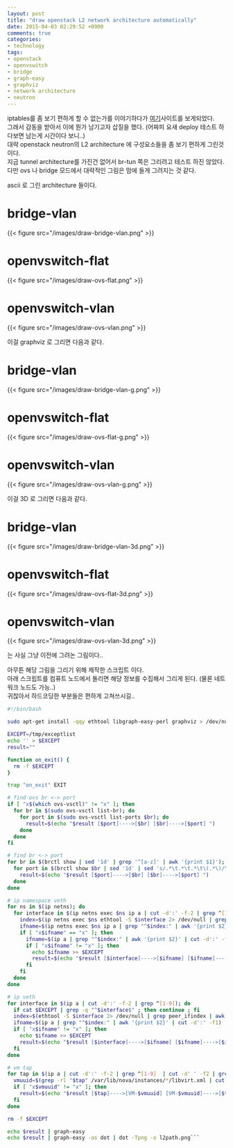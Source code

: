```yaml
---
layout: post
title: "draw openstack L2 network architecture automatically"
date: 2015-04-03 02:29:52 +0900
comments: true
categories:
- technology
tags:
- openstack
- openvswitch
- bridge
- graph-easy
- graphviz
- network architecture
- neutron
---
```


iptables를 좀 보기 편하게 할 수 없는가를 이야기하다가 [여기](http://atoato88.hatenablog.com/entry/2014/01/25/133852)사이트를 보게되었다.   
그래서 감동을 받아서 이에 뭔가 남기고자 삽질을 했다. (어짜피 요새 deploy 테스트 하다보면 남는게 시간이다 보니..)   
대략 openstack neutron의 L2 architecture 에 구성요소들을 좀 보기 편하게 그린것이다.   
지금 tunnel architecture를 가진건 없어서 br-tun 쪽은 그리려고 테스트 하진 않았다. 다만 ovs 나 bridge 모드에서 대략적인 그림은 맘에 들게 그려지는 것 같다.   

ascii 로 그린 architecture 들이다.

# bridge-vlan
{{< figure src="/images/draw-bridge-vlan.png" >}}

# openvswitch-flat
{{< figure src="/images/draw-ovs-flat.png" >}}

# openvswitch-vlan
{{< figure src="/images/draw-ovs-vlan.png" >}}

이걸 graphviz 로 그리면 다음과 같다.

# bridge-vlan
{{< figure src="/images/draw-bridge-vlan-g.png" >}}

# openvswitch-flat
{{< figure src="/images/draw-ovs-flat-g.png" >}}

# openvswitch-vlan
{{< figure src="/images/draw-ovs-vlan-g.png" >}}

이걸 3D 로 그리면 다음과 같다.

# bridge-vlan
{{< figure src="/images/draw-bridge-vlan-3d.png" >}}

# openvswitch-flat
{{< figure src="/images/draw-ovs-flat-3d.png" >}}

# openvswitch-vlan
{{< figure src="/images/draw-ovs-vlan-3d.png" >}}

는 사실 그냥 이전에 그려논 그림이다..

아무튼 해당 그림을 그리기 위해 제작한 스크립트 이다.   
아래 스크립트를 컴퓨트 노드에서 돌리면 해당 정보를 수집해서 그리게 된다. (물론 네트워크 노드도 가능..)   
귀찮아서 하드코딩한 부분들은 편하게 고쳐쓰시길..

```bash
#!/bin/bash

sudo apt-get install -qqy ethtool libgraph-easy-perl graphviz > /dev/null

EXCEPT=/tmp/exceptlist
echo '' > $EXCEPT
result=""

function on_exit() {
  rm -f $EXCEPT
}

trap "on_exit" EXIT

# find ovs br <-> port
if [ "x$(which ovs-vsctl)" != "x" ]; then
  for br in $(sudo ovs-vsctl list-br); do
    for port in $(sudo ovs-vsctl list-ports $br); do
      result=$(echo "$result [$port]---->[$br] [$br]---->[$port] ")
    done
  done
fi

# find br <-> port
for br in $(brctl show | sed '1d' | grep '^[a-z]' | awk '{print $1}'); do
  for port in $(brctl show $br | sed '1d' | sed 's/.*\t.*\t.*\t\(.*\)/\1/g'); do
    result=$(echo "$result [$port]---->[$br] [$br]---->[$port] ")
  done
done

# ip namespace veth
for ns in $(ip netns); do
  for interface in $(ip netns exec $ns ip a | cut -d':' -f-2 | grep ^[1-9]); do
    index=$(ip netns exec $ns ethtool -S $interface 2> /dev/null | grep peer_ifindex | awk '{print $2}')
    ifname=$(ip netns exec $ns ip a | grep "^$index:" | awk '{print $2}' | cut -d':' -f1)
    if [ "x$ifname" == "x" ]; then
      ifname=$(ip a | grep "^$index:" | awk '{print $2}' | cut -d':' -f1)
      if [ "x$ifname" != "x" ]; then
        echo $ifname >> $EXCEPT
        result=$(echo "$result [$interface]---->[$ifname] [$ifname]---->[$interface] ")
      fi
    fi
  done
done

# ip veth
for interface in $(ip a | cut -d':' -f-2 | grep ^[1-9]); do
  if cat $EXCEPT | grep -q "^$interface$" ; then continue ; fi
  index=$(ethtool -S $interface 2> /dev/null | grep peer_ifindex | awk '{print $2}')
  ifname=$(ip a | grep "^$index:" | awk '{print $2}' | cut -d':' -f1)
  if [ "x$ifname" != "x" ]; then
    echo $ifname >> $EXCEPT
    result=$(echo "$result [$interface]---->[$ifname] [$ifname]---->[$interface] ")
  fi
done

# vm tap
for tap in $(ip a | cut -d':' -f-2 | grep ^[1-9]  | cut -d' ' -f2 | grep '^tap'); do
  vmuuid=$(grep -rl "$tap" /var/lib/nova/instances/*/libvirt.xml | cut -d'/' -f6)
  if [ "x$vmuuid" != "x" ]; then
    result=$(echo "$result [$tap]---->[VM-$vmuuid] [VM-$vmuuid]---->[$tap] ")
  fi
done

rm -f $EXCEPT

echo $result | graph-easy
echo $result | graph-easy -as dot | dot -Tpng -o l2path.png```
